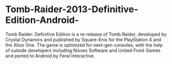 # Tomb-Raider-2013-Definitive-Edition-Android-
Tomb Raider: Definitive Edition is a re-release of Tomb Raider, developed by Crystal Dynamics and published by Square-Enix for the PlayStation 4 and the Xbox One. The game is optimized for next-gen consoles, with the help of outside developers including Nixxes Software and United Front Games and ported to Android by Feral Interactive.
